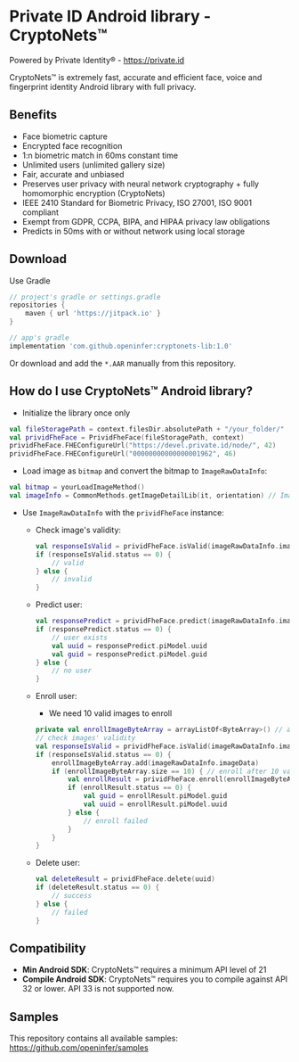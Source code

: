 # Private ID Android library - CryptoNets™

Powered by Private Identity® - https://private.id

CryptoNets™ is extremely fast, accurate and efficient face, voice and fingerprint identity Android library with full
privacy.

## Benefits

- Face biometric capture
- Encrypted face recognition
- 1:n biometric match in 60ms constant time
- Unlimited users (unlimited gallery size)
- Fair, accurate and unbiased
- Preserves user privacy with neural network cryptography + fully homomorphic encryption (CryptoNets)
- IEEE 2410 Standard for Biometric Privacy, ISO 27001, ISO 9001 compliant
- Exempt from GDPR, CCPA, BIPA, and HIPAA privacy law obligations
- Predicts in 50ms with or without network using local storage

## Download

Use Gradle

```groovy
// project's gradle or settings.gradle
repositories {
    maven { url 'https://jitpack.io' }
}

// app's gradle
implementation 'com.github.openinfer:cryptonets-lib:1.0'
```

Or download and add the `*.AAR` manually from this repository.

## How do I use CryptoNets™ Android library?

- Initialize the library once only
```kotlin
val fileStoragePath = context.filesDir.absolutePath + "/your_folder/"
val prividFheFace = PrividFheFace(fileStoragePath, context) 
prividFheFace.FHEConfigureUrl("https://devel.private.id/node/", 42)
prividFheFace.FHEConfigureUrl("00000000000000001962", 46)
```

- Load image as `bitmap` and convert the bitmap to `ImageRawDataInfo`:
```kotlin
val bitmap = yourLoadImageMethod()
val imageInfo = CommonMethods.getImageDetailLib(it, orientation) // ImageRawDataInfo
```

- Use  `ImageRawDataInfo` with the `prividFheFace` instance:

  - Check image's validity:
    ```kotlin
    val responseIsValid = prividFheFace.isValid(imageRawDataInfo.imageData, imageRawDataInfo.width, imageRawDataInfo.height, 0)
    if (responseIsValid.status == 0) {
        // valid
    } else {
        // invalid
    }
    ```
  - Predict user:
    ```kotlin
    val responsePredict = prividFheFace.predict(imageRawDataInfo.imageData, imageRawDataInfo.width, imageRawDataInfo.height)
    if (responsePredict.status == 0) { 
        // user exists
        val uuid = responsePredict.piModel.uuid
        val guid = responsePredict.piModel.guid
    } else {
        // no user
    }
    ```
  - Enroll user:
    
    - We need 10 valid images to enroll
    ```kotlin
    private val enrollImageByteArray = arrayListOf<ByteArray>() // array of images
    // check images' validity
    val responseIsValid = prividFheFace.isValid(imageRawDataInfo.imageData, imageRawDataInfo.width, imageRawDataInfo.height, 1)
    if (responseIsValid.status == 0) {
        enrollImageByteArray.add(imageRawDataInfo.imageData)
        if (enrollImageByteArray.size == 10) { // enroll after 10 valid images
            val enrollResult = prividFheFace.enroll(enrollImageByteArray, imageRawDataInfo.height, imageRawDataInfo.width, imageRawDataInfo.byteCount)
            if (enrollResult.status == 0) {
                val guid = enrollResult.piModel.guid
                val uuid = enrollResult.piModel.uuid
            } else {
                // enroll failed
            }
        }
    }
    ```
    
  - Delete user:
    ```kotlin
    val deleteResult = prividFheFace.delete(uuid)
    if (deleteResult.status == 0) {
        // success
    } else {
        // failed
    }
    ``` 

## Compatibility

- <b>Min Android SDK</b>: CryptoNets™ requires a minimum API level of 21
- <b>Compile Android SDK</b>: CryptoNets™ requires you to compile against API 32 or lower. API 33 is not supported now.


## Samples

This repository contains all available samples: https://github.com/openinfer/samples



